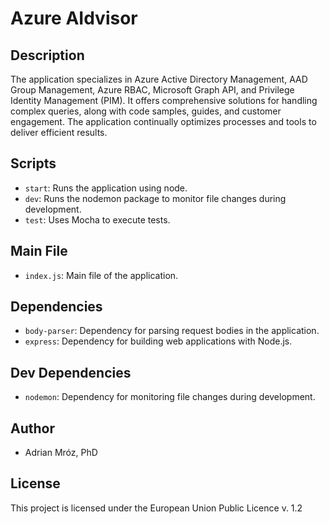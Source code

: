 # Azure AIdvisor

## Description

The application specializes in Azure Active Directory Management, AAD Group Management, Azure RBAC, Microsoft Graph API, and Privilege Identity Management (PIM). It offers comprehensive solutions for handling complex queries, along with code samples, guides, and customer engagement. The application continually optimizes processes and tools to deliver efficient results.

## Scripts

- `start`: Runs the application using node.
- `dev`: Runs the nodemon package to monitor file changes during development.
- `test`: Uses Mocha to execute tests.

## Main File

- `index.js`: Main file of the application.

## Dependencies

- `body-parser`: Dependency for parsing request bodies in the application.
- `express`: Dependency for building web applications with Node.js.

## Dev Dependencies

- `nodemon`: Dependency for monitoring file changes during development.

## Author

- Adrian Mróz, PhD

## License

This project is licensed under the European Union Public Licence v. 1.2
